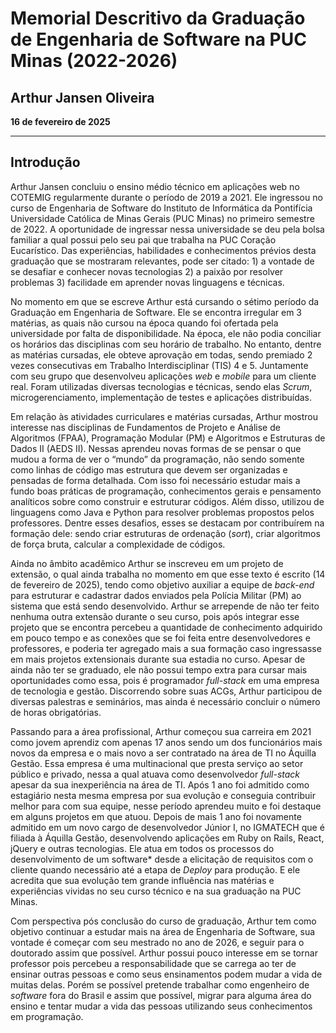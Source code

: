 # Memorial Descritivo da Graduação de Engenharia de Software na PUC Minas (2022-2026)

## Arthur Jansen Oliveira  

**16 de fevereiro de 2025**  

---

## Introdução  

Arthur Jansen concluiu o ensino médio técnico em aplicações web no COTEMIG regularmente durante o período de 2019 a 2021. Ele ingressou no curso de Engenharia de Software do Instituto de Informática da Pontifícia Universidade Católica de Minas Gerais (PUC Minas) no primeiro semestre de 2022. A oportunidade de ingressar nessa universidade se deu pela bolsa familiar a qual possui pelo seu pai que trabalha na PUC Coração Eucarístico. Das experiências, habilidades e conhecimentos prévios desta graduação que se mostraram relevantes, pode ser citado: 1) a vontade de se desafiar e conhecer novas tecnologias 2) a paixão por resolver problemas 3) facilidade em aprender novas linguagens e técnicas.  

No momento em que se escreve Arthur está cursando o sétimo período da Graduação em Engenharia de Software. Ele se encontra irregular em 3 matérias, as quais não cursou na época quando foi ofertada pela universidade por falta de disponibilidade. Na época, ele não podia conciliar os horários das disciplinas com seu horário de trabalho. No entanto, dentre as matérias cursadas, ele obteve aprovação em todas, sendo premiado 2 vezes consecutivas em Trabalho Interdisciplinar (TIS) 4 e 5. Juntamente com seu grupo que desenvolveu aplicações *web* e *mobile* para um cliente real. Foram utilizadas diversas tecnologias e técnicas, sendo elas *Scrum*, microgerenciamento, implementação de testes e aplicações distribuídas.  

Em relação às atividades curriculares e matérias cursadas, Arthur mostrou interesse nas disciplinas de Fundamentos de Projeto e Análise de Algoritmos (FPAA), Programação Modular (PM) e Algoritmos e Estruturas de Dados II (AEDS II). Nessas aprendeu novas formas de se pensar o que mudou a forma de ver o “mundo” da programação, não sendo somente como linhas de código mas estrutura que devem ser organizadas e pensadas de forma detalhada. Com isso foi necessário estudar mais a fundo boas práticas de programação, conhecimentos gerais e pensamento analíticos sobre como construir e estruturar códigos. Além disso, utilizou de linguagens como Java e Python para resolver problemas propostos pelos professores. Dentre esses desafios, esses se destacam por contribuírem na formação dele: sendo criar estruturas de ordenação (*sort*), criar algoritmos de força bruta, calcular a complexidade de códigos.  

Ainda no âmbito acadêmico Arthur se inscreveu em um projeto de extensão, o qual ainda trabalha no momento em que esse texto é escrito (14 de fevereiro de 2025), tendo como objetivo auxiliar a equipe de *back-end* para estruturar e cadastrar dados enviados pela Polícia Militar (PM) ao sistema que está sendo desenvolvido. Arthur se arrepende de não ter feito nenhuma outra extensão durante o seu curso, pois após integrar esse projeto que se encontra percebeu a quantidade de conhecimento adquirido em pouco tempo e as conexões que se foi feita entre desenvolvedores e professores, e poderia ter agregado mais a sua formação caso ingressasse em mais projetos extensionais durante sua estadia no curso. Apesar de ainda não ter se graduado, ele não possui tempo extra para cursar mais oportunidades como essa, pois é programador *full-stack* em uma empresa de tecnologia e gestão. Discorrendo sobre suas ACGs, Arthur participou de diversas palestras e seminários, mas ainda é necessário concluir o número de horas obrigatórias.  

Passando para a área profissional, Arthur começou sua carreira em 2021 como jovem aprendiz com apenas 17 anos sendo um dos funcionários mais novos da empresa e o mais novo a ser contratado na área de TI no Áquilla Gestão. Essa empresa é uma multinacional que presta serviço ao setor público e privado, nessa a qual atuava como desenvolvedor *full-stack* apesar da sua inexperiência na área de TI. Após 1 ano foi admitido como estagiário nesta mesma empresa por sua evolução e conseguia contribuir melhor para com sua equipe, nesse período aprendeu muito e foi destaque em alguns projetos em que atuou. Depois de mais 1 ano foi novamente admitido em um novo cargo de desenvolvedor Júnior I, no IGMATECH que é filiada à Áquilla Gestão, desenvolvendo aplicações em Ruby on Rails, React, jQuery e outras tecnologias. Ele atua em todos os processos do desenvolvimento de um software* desde a elicitação de requisitos com o cliente quando necessário até a etapa de *Deploy* para produção. E ele acredita que sua evolução tem grande influência nas matérias e experiências vividas no seu curso técnico e na sua graduação na PUC Minas.  

Com perspectiva pós conclusão do curso de graduação, Arthur tem como objetivo continuar a estudar mais na área de Engenharia de Software, sua vontade é começar com seu mestrado no ano de 2026, e seguir para o doutorado assim que possível. Arthur possui pouco interesse em se tornar professor pois percebeu a responsabilidade que se carrega ao ter de ensinar outras pessoas e como seus ensinamentos podem mudar a vida de muitas delas. Porém se possível pretende trabalhar como engenheiro de *software* fora do Brasil e assim que possível, migrar para alguma área do ensino e tentar mudar a vida das pessoas utilizando seus conhecimentos em programação.  
